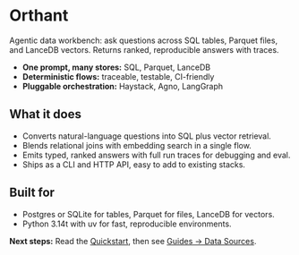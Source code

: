 # Orthant

Agentic data workbench: ask questions across SQL tables, Parquet files, and LanceDB vectors. Returns ranked, reproducible answers with traces.

- **One prompt, many stores:** SQL, Parquet, LanceDB
- **Deterministic flows:** traceable, testable, CI-friendly
- **Pluggable orchestration:** Haystack, Agno, LangGraph

## What it does
- Converts natural-language questions into SQL plus vector retrieval.
- Blends relational joins with embedding search in a single flow.
- Emits typed, ranked answers with full run traces for debugging and eval.
- Ships as a CLI and HTTP API, easy to add to existing stacks.

## Built for
- Postgres or SQLite for tables, Parquet for files, LanceDB for vectors.
- Python 3.14t with uv for fast, reproducible environments.

**Next steps:** Read the [Quickstart](quickstart.md), then see [Guides → Data Sources](guides/data-sources.md).

